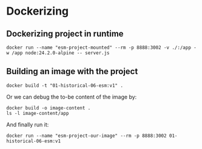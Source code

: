 # Dockerizing
## Dockerizing project in runtime
```shell
docker run --name "esm-project-mounted" --rm -p 8888:3002 -v ./:/app -w /app node:24.2.0-alpine -- server.js
```

## Building an image with the project
```shell
docker build -t "01-historical-06-esm:v1" .
```
Or we can debug the to-be content of the image by:
```shell
docker build -o image-content .
ls -l image-content/app
```

And finally run it:
```shell
docker run --name "esm-project-our-image" --rm -p 8888:3002 01-historical-06-esm:v1
```